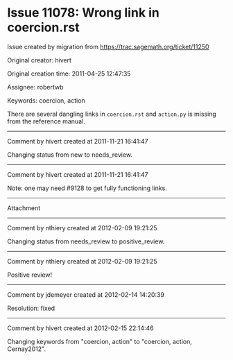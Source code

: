 # Issue 11078: Wrong link in coercion.rst

Issue created by migration from https://trac.sagemath.org/ticket/11250

Original creator: hivert

Original creation time: 2011-04-25 12:47:35

Assignee: robertwb

Keywords: coercion, action

There are several dangling links in `coercion.rst` and `action.py` is missing from the reference manual.


---

Comment by hivert created at 2011-11-21 16:41:47

Changing status from new to needs_review.


---

Comment by hivert created at 2011-11-21 16:41:47

Note: one may need #9128 to get fully functioning links.


---

Attachment


---

Comment by nthiery created at 2012-02-09 19:21:25

Changing status from needs_review to positive_review.


---

Comment by nthiery created at 2012-02-09 19:21:25

Positive review!


---

Comment by jdemeyer created at 2012-02-14 14:20:39

Resolution: fixed


---

Comment by hivert created at 2012-02-15 22:14:46

Changing keywords from "coercion, action" to "coercion, action, Cernay2012".
